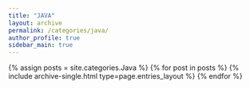 ```yaml
---
title: "JAVA"
layout: archive
permalink: /categories/java/
author_profile: true
sidebar_main: true
---
```


{% assign posts = site.categories.Java %}
{% for post in posts %} {% include archive-single.html type=page.entries_layout %} {% endfor %}

